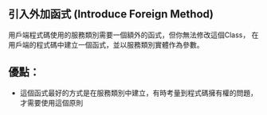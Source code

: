 ## 引入外加函式 (Introduce Foreign Method)

用戶端程式碼使用的服務類別需要一個額外的函式，但你無法修改這個Class，
在用戶端的程式碼中建立一個函式，並以服務類別實體作為參數。

## 優點：
* 這個函式最好的方式是在服務類別中建立，有時考量到程式碼擁有權的問題，才需要使用這個原則




